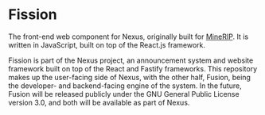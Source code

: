 # Fission

The front-end web component for Nexus, originally built for [MineRIP](https://mine.rip). It is written in JavaScript, built on top of the React.js framework.

Fission is part of the Nexus project, an announcement system and website framework built on top of the React and Fastify frameworks. This repository makes up the user-facing side of Nexus, with the other half, Fusion, being the developer- and backend-facing engine of the system. In the future, Fusion will be released publicly under the GNU General Public License version 3.0, and both will be available as part of Nexus.